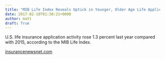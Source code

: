 ```yaml
---
title: "MIB Life Index Reveals Uptick in Younger, Older Age Life Applicants"
date: 2017-02-10T01:38:21+0000
author: matt
draft: True
---
```

U.S. life insurance application activity rose 1.3 percent last year compared with 2015, according to the MIB Life Index.

[ insurancenewsnet.com ]( https://www.insurancenewsnet.com/innarticle/mib-life-index-reveals-uptick-younger-older-age-life-applicants )
